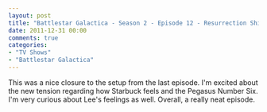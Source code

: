 ```yaml
---
layout: post
title: "Battlestar Galactica - Season 2 - Episode 12 - Resurrection Ship (Pt. 2)"
date: 2011-12-31 00:00
comments: true
categories:
- "TV Shows"
- "Battlestar Galactica"
---
```


This was a nice closure to the setup from the last episode. I'm
excited about the new tension regarding how Starbuck feels and
the Pegasus Number Six. I'm very curious about Lee's feelings as
well. Overall, a really neat episode.
